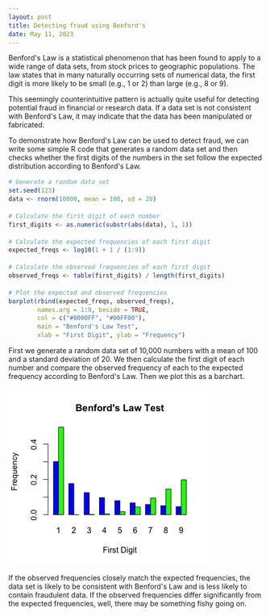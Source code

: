 ```yaml
---
layout: post
title: Detecting fraud using Benford's
date: May 11, 2023
---
```


Benford's Law is a statistical phenomenon that has been found to apply to a wide range of data sets, from stock prices to geographic populations. The law states that in many naturally occurring sets of numerical data, the first digit is more likely to be small (e.g., 1 or 2) than large (e.g., 8 or 9).

This seemingly counterintuitive pattern is actually quite useful for detecting potential fraud in financial or research data. If a data set is not consistent with Benford's Law, it may indicate that the data has been manipulated or fabricated.

To demonstrate how Benford's Law can be used to detect fraud, we can write some simple R code that generates a random data set and then checks whether the first digits of the numbers in the set follow the expected distribution according to Benford's Law.

```r
# Generate a random data set
set.seed(123)
data <- rnorm(10000, mean = 100, sd = 20)

# Calculate the first digit of each number
first_digits <- as.numeric(substr(abs(data), 1, 1))

# Calculate the expected frequencies of each first digit
expected_freqs <- log10(1 + 1 / (1:9))

# Calculate the observed frequencies of each first digit
observed_freqs <- table(first_digits) / length(first_digits)

# Plot the expected and observed frequencies
barplot(rbind(expected_freqs, observed_freqs),
        names.arg = 1:9, beside = TRUE,
        col = c("#0000FF", "#00FF00"),
        main = "Benford's Law Test",
        xlab = "First Digit", ylab = "Frequency")
```

First we generate a random data set of 10,000 numbers with a mean of 100 and a standard deviation of 20. We then calculate the first digit of each number and compare the observed frequency of each to the expected frequency according to Benford's Law. Then we plot this as a barchart. 

![Plot generated by the above R code](/images/2022-5-11-detecting-fraud-using-benfords/benfords-law-test-plot.png)

If the observed frequencies closely match the expected frequencies, the data set is likely to be consistent with Benford's Law and is less likely to contain fraudulent data. If the observed frequencies differ significantly from the expected frequencies, well, there may be something fishy going on.